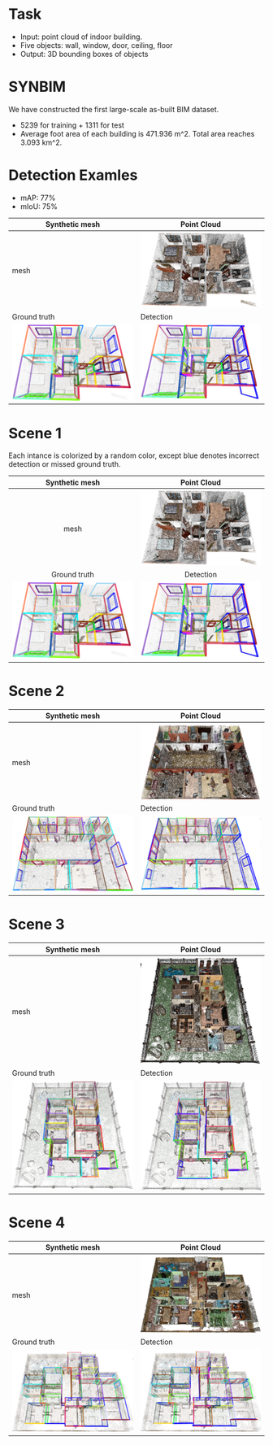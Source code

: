 # Task
* Input: point cloud of indoor building. 
* Five objects: wall, window, door, ceiling, floor
* Output: 3D bounding boxes of objects

# SYNBIM
We have constructed the first large-scale as-built BIM dataset.
* 5239 for training + 1311 for test
* Average foot area of each building is 471.936 m^2. Total area reaches 3.093 km^2.

# Detection Examles    
* mAP: 77%
* mIoU: 75%

|Synthetic mesh  | Point Cloud   |
| ------------- | ------------- |
| mesh | ![Pcl1](./detect_res/1/pcl1.png) |
| Ground truth | Detection |
| ![Gt1](./detect_res/1/gt1.png) | ![Det1](./detect_res/1/det1.png) | 

# Scene 1
Each intance is colorized by a random color, except blue denotes incorrect detection or missed ground truth.

|Synthetic mesh  | Point Cloud   |
| :-------------: | :-------------: |
| mesh | ![Pcl1](./detect_res/1/pcl1.png) |
| Ground truth | Detection |
| ![Gt1](./detect_res/1/gt1.png) | ![Det1](./detect_res/1/det1.png) | 

# Scene 2
  
|Synthetic mesh  | Point Cloud   |
| ------------- | ------------- |
| mesh | ![Pcl2](./detect_res/2/pcl2.png)  |
| Ground truth | Detection |
|![Gt2](./detect_res/2/gt2.png) | ![Det2](./detect_res/2/det2.png)   |

# Scene 3
  
|Synthetic mesh  | Point Cloud   |
| ------------- | ------------- |
| mesh |![Pcl3](./detect_res/3/pcl3.png) |
| Ground truth | Detection |
| ![Gt3](./detect_res/3/gt3.png)  | ![Det3](./detect_res/3/det3.png) |

# Scene 4
  
|Synthetic mesh  | Point Cloud   |
| ------------- | ------------- |
| mesh | ![Pcl4](./detect_res/4/pcl4.png) |
| Ground truth | Detection |
|![Gt4](./detect_res/4/gt4.png)  | ![Det4](./detect_res/4/det4.png)  |

